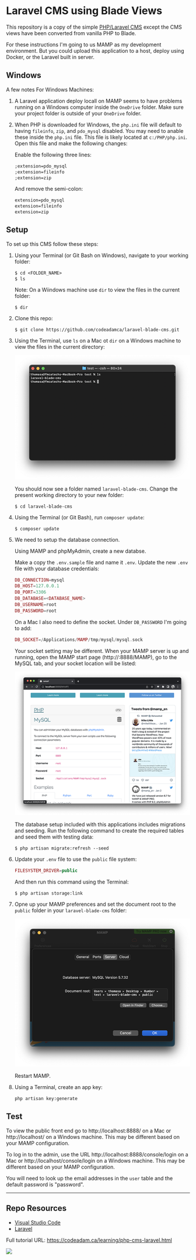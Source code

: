 # Laravel CMS using Blade Views

This repository is a copy of the simple [PHP/Laravel CMS](https://github.com/codeadamca/php-cms-laravel) except the CMS views have been converted from vanilla PHP to Blade.

For these instructions I'm going to us MAMP as my development environment. But you could upload this application to a host, deploy using Docker, or the Laravel built in server.

## Windows

A few notes For Windows Machines:

1. A Laravel application deploy locall on MAMP seems to have problems running on a Windows computer inside the ```OneDrive``` folder. Make sure your project folder is outside of your ```OneDrive``` folder.

2. When PHP is downloaded for Windows, the ```php.ini``` file will default to having ```fileinfo```, ```zip```, and ```pdo_mysql``` disabled. You may need to anable these inside the ```php.ini``` file. This file is likely located at ```c:/PHP/php.ini```. Open this file and make the following changes:

    Enable the following three lines:

    ```
    ;extension=pdo_mysql
    ;extension=fileinfo
    ;extension=zip
    ```

    And remove the semi-colon:

    ```
    extension=pdo_mysql
    extension=fileinfo
    extension=zip
    ```

## Setup

To set up this CMS follow these steps:

1. Using your Terminal (or Git Bash on Windows), navigate to your working folder:

    ```
    $ cd <FOLDER_NAME>
    $ ls
    ```

    Note: On a Wiindows machine use ```dir``` to view the files in the current folder:

    ```
    $ dir
    ```

2. Clone this repo:

    ```
    $ git clone https://github.com/codeadamca/laravel-blade-cms.git
    ```

3. Using the Terminal, use ```ls``` on a Mac ot ```dir``` on a Windows machine to view the files in the current directory:

    ![Listing Files](_readme/screenshot-list.png)

    You should now see a folder named ```laravel-blade-cms```. Change the present working directory to your new folder:

    ```
    $ cd laravel-blade-cms
    ```

4. Using the Terminal (or Git Bash), run ```composer update```:

    ```
    $ composer update
    ```

5. We need to setup the database connection. 

    Using MAMP and phpMyAdmin, create a new databse. 

    Make a copy the ```.env.sample``` file and name it ```.env```. Update the new ```.env``` file with your database credentials:

    ```php
    DB_CONNECTION=mysql
    DB_HOST=127.0.0.1
    DB_PORT=3306
    DB_DATABASE=<DATABASE_NAME>
    DB_USERNAME=root
    DB_PASSWORD=root
    ```

    On a Mac I also need to define the socket. Under ```DB_PASSWORD``` I'm going to add:

    ```php
    DB_SOCKET=/Applications/MAMP/tmp/mysql/mysql.sock
    ```

    Your socket setting may be different. When your MAMP server is up and running, open the MAMP start page (http://:8888/MAMP), go to the MySQL tab, and your socket location will be listed:

    ![MAMP Socket](_readme/screenshot-mamp-socket.png)

    The database setup included with this applications includes migrations and seeding. Run the following command to create the required tables and seed them with testing data:

    ```
    $ php artisan migrate:refresh --seed
    ```

6. Update your ```.env``` file to use the ```public``` file system:

    ```php
    FILESYSTEM_DRIVER=public
    ```

    And then run this command using the Terminal:

    ```
    $ php artisan storage:link
    ```

7. Opne up your MAMP preferences and set the document root to the ```public``` folder in your ```laravel-blade-cms``` folder:

    ![Root Folder](_readme/screenshot-mamp.png)

    Restart MAMP. 

8. Using a Terminal, create an app key:

    ```
    php artisan key:generate
    ```

## Test

To view the public front end go to http://localhost:8888/ on a Mac or http://localhost/ on a Windows machine. This may be different based on your MAMP configuration. 

To log in to the admin, use the URL http://localhost:8888/console/login on a Mac or http://localhost/console/login on a Windows machine. This may be different based on your MAMP configuration. 

You will need to look up the email addresses in the ```user``` table and the default password is "password".

***

## Repo Resources

* [Visual Studio Code](https://code.visualstudio.com/)
* [Laravel](https://laravel.com/)

Full tutorial URL: https://codeadam.ca/learning/php-cms-laravel.html

<a href="https://codeadam.ca">
<img src="https://codeadam.ca/images/code-block.png" width="100">
</a>
